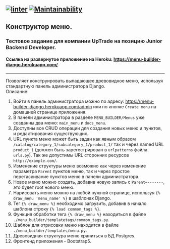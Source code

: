 [![linter](https://github.com/Morozov33/test_task_by_django/actions/workflows/linter.yml/badge.svg)](https://github.com/Morozov33/test_task_by_django/actions/workflows/linter.yml)
[![Maintainability](https://api.codeclimate.com/v1/badges/07b5d943839061b39930/maintainability)](https://codeclimate.com/github/Morozov33/test_task_by_django/maintainability)
---
## Конструктор меню.  
### Тестовое задание для компании UpTrade на позицию Junior Backend Developer.  
#### Ссылка на развернутое приложение на Heroku: https://menu-builder-django.herokuapp.com/  
---
Позволяет конструировать выпадающее древовидное меню, используя стандартную панель администратора Django.  
Описание:
1. Войти в панель администратора можно по адресу: https://menu-builder-django.herokuapp.com/admin или по кнопке `Create menu` на домашней странице приложения.
2. В панели администратора в разделе `MENU_BUILDER/Menus` уже созданны два меню: `main_menu` и `docs_menu`.
3. Доступны все CRUD операции для создания новых меню и пунктов, и редактирования существующих.
4. URL пункта меню может быть задан как явным образом `/catalog/category_1/subcategory_1/product_1/` так и через named URL `product_1` (должен быть зарегестрирован в `urlpatterns` файла `urls.py`). Так же допустимы URL сторонних ресурсов `http://example.com/`.
5. Изменение структуры меню возможно как через изменение параметра `Parent` пунктов меню, так и через простое перетаскивание пунктов меню в панели администратора.
6. Новое меню можно создать, добавив новую запись с `Parent=-------`, это будет root нового меню.
7. Нарисовать меню можно на любой нужной странице, используя `{% draw_menu 'menu_name' %}` в шаблонах Django.
8. Тег `{% draw_menu %}` необходимо загрузить, добавив в начало шаблона строку `{% load common_tags %}`.
9. Функция обработки тега `{% draw_menu %}` находиться в файле `./menu_builder/templatetags/common_tags.py`.
10. Шаблон для отрисовки меню находится в файле `./menu_builder/templates/menu.py`.
11. Древовидная структура меню храниться в БД Postgres.
12. Фронтенд приложения - Bootstrap5.
